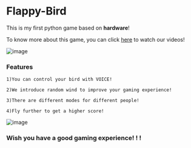 # Flappy-Bird

This is my first python game based on **hardware**!

To know more about this game, you can click [here](https://www.bilibili.com/video/BV1WV41167Aa?p=20) to watch our videos!

![image](https://github.com/wang-weishuai/Flappy-Bird/blob/main/image/flappybird2.png)

### Features

    1)You can control your bird with VOICE!
    
    2)We introduce random wind to improve your gaming experience!
    
    3)There are different modes for different people!
    
    4)Fly further to get a higher score!

![image](https://github.com/wang-weishuai/Flappy-Bird/blob/main/image/flappybird.png)

### **Wish you have a good gaming experience! ! !**
